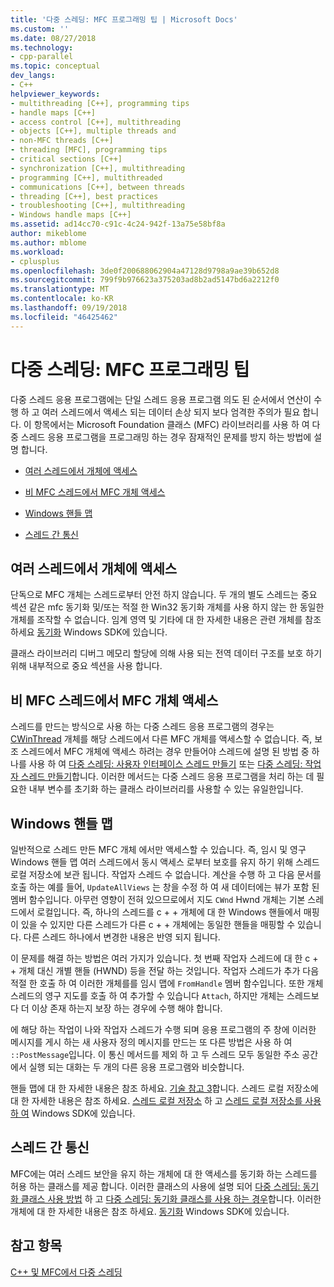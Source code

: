 ```yaml
---
title: '다중 스레딩: MFC 프로그래밍 팁 | Microsoft Docs'
ms.custom: ''
ms.date: 08/27/2018
ms.technology:
- cpp-parallel
ms.topic: conceptual
dev_langs:
- C++
helpviewer_keywords:
- multithreading [C++], programming tips
- handle maps [C++]
- access control [C++], multithreading
- objects [C++], multiple threads and
- non-MFC threads [C++]
- threading [MFC], programming tips
- critical sections [C++]
- synchronization [C++], multithreading
- programming [C++], multithreaded
- communications [C++], between threads
- threading [C++], best practices
- troubleshooting [C++], multithreading
- Windows handle maps [C++]
ms.assetid: ad14cc70-c91c-4c24-942f-13a75e58bf8a
author: mikeblome
ms.author: mblome
ms.workload:
- cplusplus
ms.openlocfilehash: 3de0f200688062904a47128d9798a9ae39b652d8
ms.sourcegitcommit: 799f9b976623a375203ad8b2ad5147bd6a2212f0
ms.translationtype: MT
ms.contentlocale: ko-KR
ms.lasthandoff: 09/19/2018
ms.locfileid: "46425462"
---
```

# <a name="multithreading-mfc-programming-tips"></a>다중 스레딩: MFC 프로그래밍 팁

다중 스레드 응용 프로그램에는 단일 스레드 응용 프로그램 의도 된 순서에서 연산이 수행 하 고 여러 스레드에서 액세스 되는 데이터 손상 되지 보다 엄격한 주의가 필요 합니다. 이 항목에서는 Microsoft Foundation 클래스 (MFC) 라이브러리를 사용 하 여 다중 스레드 응용 프로그램을 프로그래밍 하는 경우 잠재적인 문제를 방지 하는 방법에 설명 합니다.

- [여러 스레드에서 개체에 액세스](#_core_accessing_objects_from_multiple_threads)

- [비 MFC 스레드에서 MFC 개체 액세스](#_core_accessing_mfc_objects_from_non.2d.mfc_threads)

- [Windows 핸들 맵](#_core_windows_handle_maps)

- [스레드 간 통신](#_core_communicating_between_threads)

##  <a name="_core_accessing_objects_from_multiple_threads"></a> 여러 스레드에서 개체에 액세스

단독으로 MFC 개체는 스레드로부터 안전 하지 않습니다. 두 개의 별도 스레드는 중요 섹션 같은 mfc 동기화 및/또는 적절 한 Win32 동기화 개체를 사용 하지 않는 한 동일한 개체를 조작할 수 없습니다. 임계 영역 및 기타에 대 한 자세한 내용은 관련 개체를 참조 하세요 [동기화](/windows/desktop/Sync/synchronization) Windows SDK에 있습니다.

클래스 라이브러리 디버그 메모리 할당에 의해 사용 되는 전역 데이터 구조를 보호 하기 위해 내부적으로 중요 섹션을 사용 합니다.

##  <a name="_core_accessing_mfc_objects_from_non.2d.mfc_threads"></a> 비 MFC 스레드에서 MFC 개체 액세스

스레드를 만드는 방식으로 사용 하는 다중 스레드 응용 프로그램의 경우는 [CWinThread](../mfc/reference/cwinthread-class.md) 개체를 해당 스레드에서 다른 MFC 개체를 액세스할 수 없습니다. 즉, 보조 스레드에서 MFC 개체에 액세스 하려는 경우 만들어야 스레드에 설명 된 방법 중 하나를 사용 하 여 [다중 스레딩: 사용자 인터페이스 스레드 만들기](multithreading-creating-user-interface-threads.md) 또는 [다중 스레딩: 작업자 스레드 만들기](multithreading-creating-worker-threads.md)합니다. 이러한 메서드는 다중 스레드 응용 프로그램을 처리 하는 데 필요한 내부 변수를 초기화 하는 클래스 라이브러리를 사용할 수 있는 유일한입니다.

##  <a name="_core_windows_handle_maps"></a> Windows 핸들 맵

일반적으로 스레드 만든 MFC 개체 에서만 액세스할 수 있습니다. 즉, 임시 및 영구 Windows 핸들 맵 여러 스레드에서 동시 액세스 로부터 보호를 유지 하기 위해 스레드 로컬 저장소에 보관 됩니다. 작업자 스레드 수 없습니다. 계산을 수행 하 고 다음 문서를 호출 하는 예를 들어, `UpdateAllViews` 는 창을 수정 하 여 새 데이터에는 뷰가 포함 된 멤버 함수입니다. 아무런 영향이 전혀 있으므로에서 지도 `CWnd` Hwnd 개체는 기본 스레드에서 로컬입니다. 즉, 하나의 스레드를 c + + 개체에 대 한 Windows 핸들에서 매핑이 있을 수 있지만 다른 스레드가 다른 c + + 개체에는 동일한 핸들을 매핑할 수 있습니다. 다른 스레드 하나에서 변경한 내용은 반영 되지 됩니다.

이 문제를 해결 하는 방법은 여러 가지가 있습니다. 첫 번째 작업자 스레드에 대 한 c + + 개체 대신 개별 핸들 (HWND) 등을 전달 하는 것입니다. 작업자 스레드가 추가 다음 적절 한 호출 하 여 이러한 개체를를 임시 맵에 `FromHandle` 멤버 함수입니다. 또한 개체 스레드의 영구 지도를 호출 하 여 추가할 수 있습니다 `Attach`, 하지만 개체는 스레드보다 더 이상 존재 하는지 보장 하는 경우에 수행 해야 합니다.

에 해당 하는 작업이 나와 작업자 스레드가 수행 되며 응용 프로그램의 주 창에 이러한 메시지를 게시 하는 새 사용자 정의 메시지를 만드는 또 다른 방법은 사용 하 여 `::PostMessage`입니다. 이 통신 메서드를 제외 하 고 두 스레드 모두 동일한 주소 공간에서 실행 되는 대화는 두 개의 다른 응용 프로그램와 비슷합니다.

핸들 맵에 대 한 자세한 내용은 참조 하세요. [기술 참고 3](../mfc/tn003-mapping-of-windows-handles-to-objects.md)합니다. 스레드 로컬 저장소에 대 한 자세한 내용은 참조 하세요. [스레드 로컬 저장소](/windows/desktop/ProcThread/thread-local-storage) 하 고 [스레드 로컬 저장소를 사용 하 여](/windows/desktop/ProcThread/using-thread-local-storage) Windows SDK에 있습니다.

##  <a name="_core_communicating_between_threads"></a> 스레드 간 통신

MFC에는 여러 스레드 보안을 유지 하는 개체에 대 한 액세스를 동기화 하는 스레드를 허용 하는 클래스를 제공 합니다. 이러한 클래스의 사용에 설명 되어 [다중 스레딩: 동기화 클래스 사용 방법](multithreading-how-to-use-the-synchronization-classes.md) 하 고 [다중 스레딩: 동기화 클래스를 사용 하는 경우](multithreading-when-to-use-the-synchronization-classes.md)합니다. 이러한 개체에 대 한 자세한 내용은 참조 하세요. [동기화](/windows/desktop/Sync/synchronization) Windows SDK에 있습니다.

## <a name="see-also"></a>참고 항목

[C++ 및 MFC에서 다중 스레딩](multithreading-with-cpp-and-mfc.md)